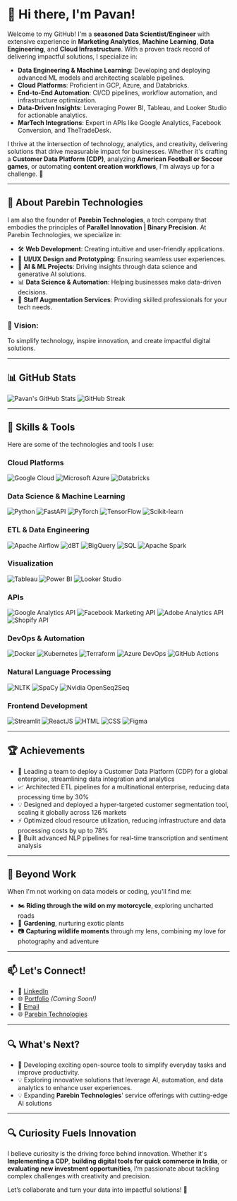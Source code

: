 # 👋 Hi there, I'm Pavan!

Welcome to my GitHub! I'm a **seasoned Data Scientist/Engineer** with extensive experience in **Marketing Analytics**, **Machine Learning**, **Data Engineering**, and **Cloud Infrastructure**. With a proven track record of delivering impactful solutions, I specialize in:

- **Data Engineering & Machine Learning**: Developing and deploying advanced ML models and architecting scalable pipelines.
- **Cloud Platforms**: Proficient in GCP, Azure, and Databricks.
- **End-to-End Automation**: CI/CD pipelines, workflow automation, and infrastructure optimization.
- **Data-Driven Insights**: Leveraging Power BI, Tableau, and Looker Studio for actionable analytics.
- **MarTech Integrations**: Expert in APIs like Google Analytics, Facebook Conversion, and TheTradeDesk.

I thrive at the intersection of technology, analytics, and creativity, delivering solutions that drive measurable impact for businesses. Whether it's crafting a **Customer Data Platform (CDP)**, analyzing **American Football or Soccer games**, or automating **content creation workflows**, I'm always up for a challenge. 🚀

---

## 🚀 About Parebin Technologies

I am also the founder of **Parebin Technologies**, a tech company that embodies the principles of **Parallel Innovation | Binary Precision**. At Parebin Technologies, we specialize in:

- 🛠️ **Web Development**: Creating intuitive and user-friendly applications.
- 🎨 **UI/UX Design and Prototyping**: Ensuring seamless user experiences.
- 🤖 **AI & ML Projects**: Driving insights through data science and generative AI solutions.
- 📊 **Data Science & Automation**: Helping businesses make data-driven decisions.
- 👥 **Staff Augmentation Services**: Providing skilled professionals for your tech needs.

### 🌟 Vision:
To simplify technology, inspire innovation, and create impactful digital solutions.

---

## 📊 GitHub Stats

![Pavan's GitHub Stats](https://github-readme-stats.vercel.app/api?username=tkumar19088&show_icons=true&theme=radical)
![GitHub Streak](https://github-readme-streak-stats.herokuapp.com/?user=tkumar19088&theme=radical)

---

## 🌟 Skills & Tools

Here are some of the technologies and tools I use:

### **Cloud Platforms**
![Google Cloud](https://img.shields.io/badge/-Google%20Cloud-4285F4?logo=google-cloud&logoColor=white)
![Microsoft Azure](https://img.shields.io/badge/-Microsoft%20Azure-0078D4?logo=microsoft-azure&logoColor=white)
![Databricks](https://img.shields.io/badge/-Databricks-FB4C3F?logo=databricks&logoColor=white)

### **Data Science & Machine Learning**
![Python](https://img.shields.io/badge/-Python-3776AB?logo=python&logoColor=white)
![FastAPI](https://img.shields.io/badge/-FastAPI-009688?logo=fastapi&logoColor=white)
![PyTorch](https://img.shields.io/badge/-PyTorch-EE4C2C?logo=pytorch&logoColor=white)
![TensorFlow](https://img.shields.io/badge/-TensorFlow-FF6F00?logo=tensorflow&logoColor=white)
![Scikit-learn](https://img.shields.io/badge/-Scikit--learn-F7931E?logo=scikit-learn&logoColor=white)

### **ETL & Data Engineering**
![Apache Airflow](https://img.shields.io/badge/-Apache%20Airflow-017CEE?logo=apache-airflow&logoColor=white)
![dBT](https://img.shields.io/badge/-dbt-FF694B?logo=dbt&logoColor=white)
![BigQuery](https://img.shields.io/badge/-BigQuery-4285F4?logo=google-cloud&logoColor=white)
![SQL](https://img.shields.io/badge/-SQL-316192?logo=postgresql&logoColor=white)
![Apache Spark](https://img.shields.io/badge/-Apache%20Spark-E25A1C?logo=apachespark&logoColor=white)

### **Visualization**
![Tableau](https://img.shields.io/badge/-Tableau-E97627?logo=tableau&logoColor=white)
![Power BI](https://img.shields.io/badge/-Power%20BI-F2C811?logo=powerbi&logoColor=black)
![Looker Studio](https://img.shields.io/badge/-Looker%20Studio-4285F4?logo=google-analytics&logoColor=white)

### **APIs**
![Google Analytics API](https://img.shields.io/badge/-Google%20Analytics%20API-E37400?logo=google-analytics&logoColor=white)
![Facebook Marketing API](https://img.shields.io/badge/-Facebook%20Marketing%20API-1877F2?logo=meta&logoColor=white)
![Adobe Analytics API](https://img.shields.io/badge/-Adobe%20Analytics%20API-FF0000?logo=adobe&logoColor=white)
![Shopify API](https://img.shields.io/badge/-Shopify%20API-7AB55C?logo=shopify&logoColor=white)

### **DevOps & Automation**
![Docker](https://img.shields.io/badge/-Docker-2496ED?logo=docker&logoColor=white)
![Kubernetes](https://img.shields.io/badge/-Kubernetes-326CE5?logo=kubernetes&logoColor=white)
![Terraform](https://img.shields.io/badge/-Terraform-623CE4?logo=terraform&logoColor=white)
![Azure DevOps](https://img.shields.io/badge/-Azure%20DevOps-0078D7?logo=azure-devops&logoColor=white)
![GitHub Actions](https://img.shields.io/badge/-GitHub%20Actions-2088FF?logo=github-actions&logoColor=white)

### **Natural Language Processing**
![NLTK](https://img.shields.io/badge/-NLTK-777BB4?style=flat)
![SpaCy](https://img.shields.io/badge/-SpaCy-09A3D5?style=flat)
![Nvidia OpenSeq2Seq](https://img.shields.io/badge/-Nvidia%20OpenSeq2Seq-76B900?logo=nvidia&logoColor=white&style=flat)

### **Frontend Development**
![Streamlit](https://img.shields.io/badge/-Streamlit-FF4B4B?logo=streamlit&logoColor=white)
![ReactJS](https://img.shields.io/badge/-ReactJS-61DAFB?logo=react&logoColor=black)
![HTML](https://img.shields.io/badge/-HTML-E34F26?logo=html5&logoColor=white)
![CSS](https://img.shields.io/badge/-CSS-1572B6?logo=css3&logoColor=white)
![Figma](https://img.shields.io/badge/-Figma-F24E1E?logo=figma&logoColor=white)

---

## 🏆 Achievements

- 🚀 Leading a team to deploy a Customer Data Platform (CDP) for a global enterprise, streamlining data integration and analytics
- 📈 Architected ETL pipelines for a multinational enterprise, reducing data processing time by 30%
- 💡 Designed and deployed a hyper-targeted customer segmentation tool, scaling it globally across 126 markets
- ⚡ Optimized cloud resource utilization, reducing infrastructure and data processing costs by up to 78%
- 🌟 Built advanced NLP pipelines for real-time transcription and sentiment analysis

---

## 📸 Beyond Work

When I'm not working on data models or coding, you'll find me:

- 🏍️ **Riding through the wild on my motorcycle**, exploring uncharted roads
- 🌿 **Gardening**, nurturing exotic plants
- 📷 **Capturing wildlife moments** through my lens, combining my love for photography and adventure

---

## 📫 Let's Connect!

- 💼 [LinkedIn](https://linkedin.com/in/pavankt)
- 🌐 [Portfolio](https://mydevportfolio.com) *(Coming Soon!)*
- 💌 [Email](mailto:pavankumar.t@parebin.com)
- 🌐 [Parebin Technologies](https://parebin.com)

---

## 🔍 What's Next?

- 🚀 Developing exciting open-source tools to simplify everyday tasks and improve productivity.
- 💡 Exploring innovative solutions that leverage AI, automation, and data analytics to enhance user experiences.
- 💡 Expanding **Parebin Technologies**' service offerings with cutting-edge AI solutions

---

## 🔍 Curiosity Fuels Innovation

I believe curiosity is the driving force behind innovation. Whether it's **Implementing a CDP**, **building digital tools for quick commerce in India**, or **evaluating new investment opportunities**, I’m passionate about tackling complex challenges with creativity and precision.

Let’s collaborate and turn your data into impactful solutions! 🚀

